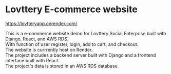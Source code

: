 # Lovttery E-commerce website

https://lovtteryapp.onrender.com/
<br />

This is a e-commerce website demo for Lovttery Social Enterprise built with Django, React, and AWS RDS. <br />
With function of user register, login, add to cart, and checkout.  <br />
The website is currrently host on Render. <br />
The project includes a backend server built with Django and a frontend interface built with React. <br />
The project's data is stored in an AWS RDS database.  <br />



